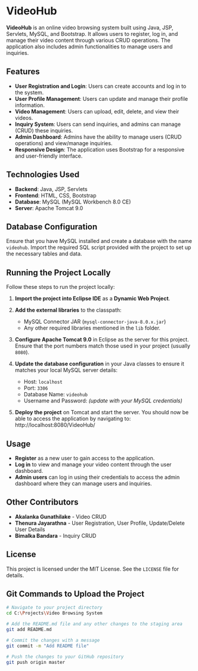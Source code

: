 # VideoHub

**VideoHub** is an online video browsing system built using Java, JSP, Servlets, MySQL, and Bootstrap. It allows users to register, log in, and manage their video content through various CRUD operations. The application also includes admin functionalities to manage users and inquiries.

## Features

- **User Registration and Login**: Users can create accounts and log in to the system.
- **User Profile Management**: Users can update and manage their profile information.
- **Video Management**: Users can upload, edit, delete, and view their videos.
- **Inquiry System**: Users can send inquiries, and admins can manage (CRUD) these inquiries.
- **Admin Dashboard**: Admins have the ability to manage users (CRUD operations) and view/manage inquiries.
- **Responsive Design**: The application uses Bootstrap for a responsive and user-friendly interface.

## Technologies Used

- **Backend**: Java, JSP, Servlets
- **Frontend**: HTML, CSS, Bootstrap
- **Database**: MySQL (MySQL Workbench 8.0 CE)
- **Server**: Apache Tomcat 9.0

## Database Configuration

Ensure that you have MySQL installed and create a database with the name `videohub`. Import the required SQL script provided with the project to set up the necessary tables and data.

## Running the Project Locally

Follow these steps to run the project locally:

1. **Import the project into Eclipse IDE** as a **Dynamic Web Project**.

2. **Add the external libraries** to the classpath:
   - MySQL Connector JAR (`mysql-connector-java-8.0.x.jar`)
   - Any other required libraries mentioned in the `lib` folder.

3. **Configure Apache Tomcat 9.0** in Eclipse as the server for this project. Ensure that the port numbers match those used in your project (usually `8080`).

4. **Update the database configuration** in your Java classes to ensure it matches your local MySQL server details:
   - Host: `localhost`
   - Port: `3306`
   - Database Name: `videohub`
   - Username and Password: *(update with your MySQL credentials)*

5. **Deploy the project** on Tomcat and start the server. You should now be able to access the application by navigating to:
http://localhost:8080/VideoHub/


## Usage

- **Register** as a new user to gain access to the application.
- **Log in** to view and manage your video content through the user dashboard.
- **Admin users** can log in using their credentials to access the admin dashboard where they can manage users and inquiries.

## Other Contributors 

- **Akalanka Gunathilake** - Video CRUD
- **Thenura Jayarathna** - User Registration, User Profile, Update/Delete User Details
- **Bimalka Bandara** - Inquiry CRUD

## License

This project is licensed under the MIT License. See the `LICENSE` file for details.

## Git Commands to Upload the Project

```bash
# Navigate to your project directory
cd C:\Projects\Video Browsing System

# Add the README.md file and any other changes to the staging area
git add README.md

# Commit the changes with a message
git commit -m "Add README file"

# Push the changes to your GitHub repository
git push origin master

